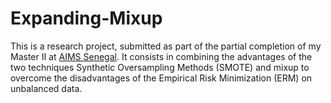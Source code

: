<div id="top"></div>

# Expanding-Mixup

This is a research project, submitted as part of the partial completion of my Master II at [AIMS Senegal](aims-senegal.org). It consists in combining the advantages of the two techniques Synthetic Oversampling Methods (SMOTE) and mixup to overcome the disadvantages of the Empirical Risk Minimization (ERM) on unbalanced data.

